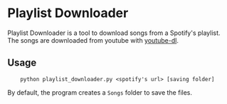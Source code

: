 # Playlist Downloader
Playlist Downloader is a tool to download songs from a Spotify's playlist. The songs are downloaded from youtube with [youtube-dl](https://github.com/ytdl-org/youtube-dl).


## Usage
```
    python playlist_downloader.py <spotify's url> [saving folder]
```
By default, the program creates a `Songs` folder to save the files.
